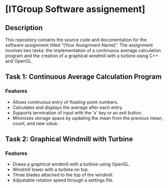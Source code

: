 # [ITGroup Software assignement]

## Description

This repository contains the source code and documentation for the software assignment titled "[Your Assignment Name]". The assignment involves two tasks: the implementation of a continuous average calculation program and the creation of a graphical windmill with a turbine using C++ and OpenGL.

## Task 1: Continuous Average Calculation Program

### Features

- Allows continuous entry of floating-point numbers.
- Calculates and displays the average after each entry.
- Supports termination of input with the 'x' key or an exit button.
- Minimizes storage space by updating the mean from the previous mean, count, and new value.

## Task 2: Graphical Windmill with Turbine

### Features

- Draws a graphical windmill with a turbine using OpenGL.
- Windmill tower with a turbine on top.
- Three blades attached to the top of the windmill.
- Adjustable rotation speed through a settings file.
